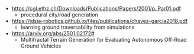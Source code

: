 - https://cgl.ethz.ch/Downloads/Publications/Papers/2001/p_Par01.pdf
  - procedural city/road generation
- https://idsia-robotics.github.io/files/publications/chavez-garcia2018.pdf
  - learning ground traversability from simulations
- https://arxiv.org/abs/2501.02172#
  - Multifractal Terrain Generation for Evaluating Autonomous Off-Road Ground Vehicles